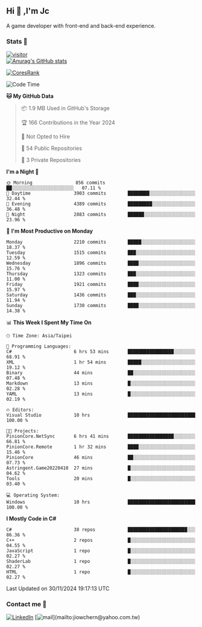 ## Hi 👋 ,I'm Jc  

A game developer with front-end and back-end experience.  

### Stats  📝
[![visitor](https://visitor-badge.glitch.me/badge?page_id=jiowchern.jiowchern&style=flat-square&color=0088cc)](https://visitor-badge.glitch.me/badge?page_id=jiowchern.jiowchern&style=flat-square&color=0088cc)  
[![Anurag's GitHub stats](https://github-readme-stats.vercel.app/api?username=jiowchern&count_private=true&&show_icons=true)](https://github.com/anuraghazra/github-readme-stats)  
<!-- [![trophy](https://github-profile-trophy.vercel.app/?username=jiowchern)](https://github.com/ryo-ma/github-profile-trophy)   -->
[![CoresRank](https://cr-ss-service.azurewebsites.net/api/ScreenShot?widget=summary&username=jiowchern)](https://cr-ss-service.azurewebsites.net/api/ScreenShot?widget=summary&username=jiowchern)


<!--START_SECTION:waka-->
![Code Time](http://img.shields.io/badge/Code%20Time-1%2C294%20hrs%2039%20mins-blue)

**🐱 My GitHub Data** 

> 📦 1.9 MB Used in GitHub's Storage 
 > 
> 🏆 166 Contributions in the Year 2024
 > 
> 🚫 Not Opted to Hire
 > 
> 📜 54 Public Repositories 
 > 
> 🔑 3 Private Repositories 
 > 
**I'm a Night 🦉** 

```text
🌞 Morning                856 commits         ██░░░░░░░░░░░░░░░░░░░░░░░   07.11 % 
🌆 Daytime                3903 commits        ████████░░░░░░░░░░░░░░░░░   32.44 % 
🌃 Evening                4389 commits        █████████░░░░░░░░░░░░░░░░   36.48 % 
🌙 Night                  2883 commits        ██████░░░░░░░░░░░░░░░░░░░   23.96 % 
```
📅 **I'm Most Productive on Monday** 

```text
Monday                   2210 commits        █████░░░░░░░░░░░░░░░░░░░░   18.37 % 
Tuesday                  1515 commits        ███░░░░░░░░░░░░░░░░░░░░░░   12.59 % 
Wednesday                1896 commits        ████░░░░░░░░░░░░░░░░░░░░░   15.76 % 
Thursday                 1323 commits        ███░░░░░░░░░░░░░░░░░░░░░░   11.00 % 
Friday                   1921 commits        ████░░░░░░░░░░░░░░░░░░░░░   15.97 % 
Saturday                 1436 commits        ███░░░░░░░░░░░░░░░░░░░░░░   11.94 % 
Sunday                   1730 commits        ████░░░░░░░░░░░░░░░░░░░░░   14.38 % 
```


📊 **This Week I Spent My Time On** 

```text
🕑︎ Time Zone: Asia/Taipei

💬 Programming Languages: 
C#                       6 hrs 53 mins       █████████████████░░░░░░░░   68.91 % 
XML                      1 hr 54 mins        █████░░░░░░░░░░░░░░░░░░░░   19.12 % 
Binary                   44 mins             ██░░░░░░░░░░░░░░░░░░░░░░░   07.48 % 
Markdown                 13 mins             █░░░░░░░░░░░░░░░░░░░░░░░░   02.28 % 
YAML                     13 mins             █░░░░░░░░░░░░░░░░░░░░░░░░   02.19 % 

🔥 Editors: 
Visual Studio            10 hrs              █████████████████████████   100.00 % 

🐱‍💻 Projects: 
PinionCore.NetSync       6 hrs 41 mins       █████████████████░░░░░░░░   66.81 % 
PinionCore.Remote        1 hr 32 mins        ████░░░░░░░░░░░░░░░░░░░░░   15.46 % 
PinionCore               46 mins             ██░░░░░░░░░░░░░░░░░░░░░░░   07.73 % 
Astringent.Game20220410  27 mins             █░░░░░░░░░░░░░░░░░░░░░░░░   04.62 % 
Tools                    20 mins             █░░░░░░░░░░░░░░░░░░░░░░░░   03.40 % 

💻 Operating System: 
Windows                  10 hrs              █████████████████████████   100.00 % 
```

**I Mostly Code in C#** 

```text
C#                       38 repos            ██████████████████████░░░   86.36 % 
C++                      2 repos             █░░░░░░░░░░░░░░░░░░░░░░░░   04.55 % 
JavaScript               1 repo              █░░░░░░░░░░░░░░░░░░░░░░░░   02.27 % 
ShaderLab                1 repo              █░░░░░░░░░░░░░░░░░░░░░░░░   02.27 % 
HTML                     1 repo              █░░░░░░░░░░░░░░░░░░░░░░░░   02.27 % 
```




 Last Updated on 30/11/2024 19:17:13 UTC
<!--END_SECTION:waka-->



### Contact me 💬
[![LinkedIn](https://img.shields.io/badge/-JiowchernChen-0077B5?style==flat-square&logo=LinkedIn&logoColor=white)](https://www.linkedin.com/in/jiowchern-chen-4aaa90b7/) [![mail](https://img.shields.io/badge/-jiowchern%40yahoo.com.tw-blueviolet?style=flat-square&logo=yahoo!)](mailto:jiowchern@yahoo.com.tw)    

<!-- [![Linkedin Badge](https://img.shields.io/badge/-LinkedIn-blue?style=flat-square&logo=Linkedin&logoColor=white&link=https://www.linkedin.com/in/jiowchern-chen-4aaa90b7/)](https://www.linkedin.com/in/jiowchern-chen-4aaa90b7/) -->


<!--
**jiowchern/jiowchern** is a ✨ _special_ ✨ repository because its `README.md` (this file) appears on your GitHub profile.

Here are some ideas to get you started:

- 🔭 I’m currently working on ...
- 🌱 I’m currently learning ...
- 👯 I’m looking to collaborate on ...
- 🤔 I’m looking for help with ...
- 💬 Ask me about ...
- 📫 How to reach me: ...
- 😄 Pronouns: ...
- ⚡ Fun fact: ...
-->
